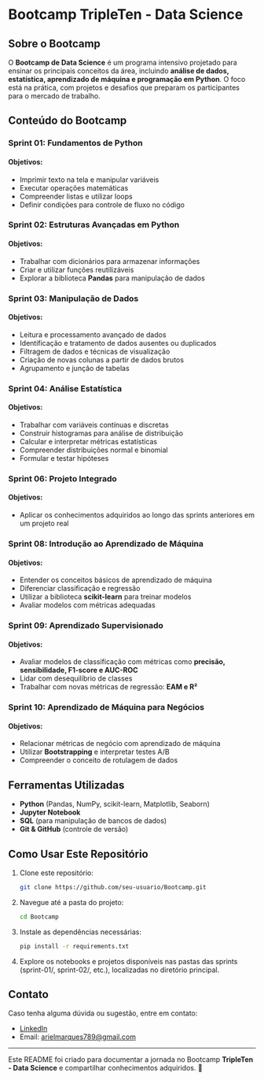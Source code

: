 # Bootcamp TripleTen - Data Science

## Sobre o Bootcamp
O **Bootcamp de Data Science** é um programa intensivo projetado para ensinar os principais conceitos da área, incluindo **análise de dados, estatística, aprendizado de máquina e programação em Python**. O foco está na prática, com projetos e desafios que preparam os participantes para o mercado de trabalho.

## Conteúdo do Bootcamp
### **Sprint 01: Fundamentos de Python**
#### Objetivos:
- Imprimir texto na tela e manipular variáveis
- Executar operações matemáticas
- Compreender listas e utilizar loops
- Definir condições para controle de fluxo no código

### **Sprint 02: Estruturas Avançadas em Python**
#### Objetivos:
- Trabalhar com dicionários para armazenar informações
- Criar e utilizar funções reutilizáveis
- Explorar a biblioteca **Pandas** para manipulação de dados

### **Sprint 03: Manipulação de Dados**
#### Objetivos:
- Leitura e processamento avançado de dados
- Identificação e tratamento de dados ausentes ou duplicados
- Filtragem de dados e técnicas de visualização
- Criação de novas colunas a partir de dados brutos
- Agrupamento e junção de tabelas

### **Sprint 04: Análise Estatística**
#### Objetivos:
- Trabalhar com variáveis contínuas e discretas
- Construir histogramas para análise de distribuição
- Calcular e interpretar métricas estatísticas
- Compreender distribuições normal e binomial
- Formular e testar hipóteses

### **Sprint 06: Projeto Integrado**
#### Objetivos:
- Aplicar os conhecimentos adquiridos ao longo das sprints anteriores em um projeto real

### **Sprint 08: Introdução ao Aprendizado de Máquina**
#### Objetivos:
- Entender os conceitos básicos de aprendizado de máquina
- Diferenciar classificação e regressão
- Utilizar a biblioteca **scikit-learn** para treinar modelos
- Avaliar modelos com métricas adequadas

### **Sprint 09: Aprendizado Supervisionado**
#### Objetivos:
- Avaliar modelos de classificação com métricas como **precisão, sensibilidade, F1-score e AUC-ROC**
- Lidar com desequilíbrio de classes
- Trabalhar com novas métricas de regressão: **EAM e R²**

### **Sprint 10: Aprendizado de Máquina para Negócios**
#### Objetivos:
- Relacionar métricas de negócio com aprendizado de máquina
- Utilizar **Bootstrapping** e interpretar testes A/B
- Compreender o conceito de rotulagem de dados

<!--### **Sprint 11: Álgebra Linear Aplicada**
#### Objetivos:
- Manipular matrizes e vetores com **NumPy**
- Criar classes Python para modelos de aprendizado de máquina
- Entender regressão linear em profundidade

### **Sprint 12: Métodos Numéricos**
#### Objetivos:
- Implementar **gradiente descendente**
- Compreender o treinamento de redes neurais e modelos de regressão
- Explorar **gradient boosting**

### **Sprint 13: Séries Temporais**
#### Objetivos:
- Identificar tendências e sazonalidade em dados temporais
- Criar e utilizar features para melhorar previsões
- Construir modelos de regressão para previsão de séries temporais

### **Sprint 14: Processamento de Linguagem Natural (NLP)**
#### Objetivos:
- Calcular valores **TF-IDF** para textos
- Utilizar **BERT** para criação de embeddings
- Desenvolver modelos de classificação de textos
-->
## Ferramentas Utilizadas
- **Python** (Pandas, NumPy, scikit-learn, Matplotlib, Seaborn)
- **Jupyter Notebook**
- **SQL** (para manipulação de bancos de dados)
- **Git & GitHub** (controle de versão)

## Como Usar Este Repositório
1. Clone este repositório:
   ```bash
   git clone https://github.com/seu-usuario/Bootcamp.git
   ```
2. Navegue até a pasta do projeto:
   ```bash
   cd Bootcamp
   ```
3. Instale as dependências necessárias:
   ```bash
   pip install -r requirements.txt
   ```
4. Explore os notebooks e projetos disponíveis nas pastas das sprints (sprint-01/, sprint-02/, etc.), localizadas no diretório principal.

## Contato
Caso tenha alguma dúvida ou sugestão, entre em contato:
- [LinkedIn](www.linkedin.com/in/ariel-sartorio)
- Email: arielmarques789@gmail.com

---
Este README foi criado para documentar a jornada no Bootcamp **TripleTen - Data Science** e compartilhar conhecimentos adquiridos. 🚀
